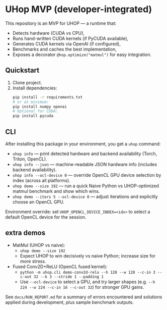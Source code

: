 # UHop MVP (developer-integrated)

This repository is an MVP for UHOP — a runtime that:
- Detects hardware (CUDA vs CPU),
- Runs hand-written CUDA kernels (if PyCUDA available),
- Generates CUDA kernels via OpenAI (if configured),
- Benchmarks and caches the best implementation,
- Exposes a decorator `@hop.optimize("matmul")` for easy integration.

## Quickstart

1. Clone project.
2. Install dependencies:
   ```bash
   pip install -r requirements.txt
   # or at minimum:
   pip install numpy openai
   # Optional for CUDA:
   pip install pycuda

## CLI

After installing this package in your environment, you get a `uhop` command:

- `uhop info` — print detected hardware and backend availability (Torch, Triton, OpenCL).
- `uhop info --json` — machine-readable JSON hardware info (includes backend availability).
- `uhop info --ocl-device 0` — override OpenCL GPU device selection by index (across all platforms).
- `uhop demo --size 192` — run a quick Naive Python vs UHOP-optimized matmul benchmark and show which wins.
- `uhop demo --iters 5 --ocl-device 0` — adjust iterations and explicitly choose an OpenCL GPU.

Environment override: set `UHOP_OPENCL_DEVICE_INDEX=<idx>` to select a default OpenCL device for the session.

## extra demos

- MatMul (UHOP vs naive):
   - `uhop demo --size 192`
   - Expect UHOP to win decisively vs naive Python; increase size for more stress.
- Fused Conv2D+ReLU (OpenCL fused kernel):
   - `python -m uhop.cli demo-conv2d-relu --h 128 --w 128 --c-in 3 --c-out 32 --k 3 --stride 1 --padding 1`
   - Use `--ocl-device` to select a GPU, and try larger shapes (e.g. `--h 224 --w 224 --c-in 16 --c-out 32`) for stronger GPU gains.

See `docs/RUN_REPORT.md` for a summary of errors encountered and solutions applied during development, plus sample benchmark outputs.
